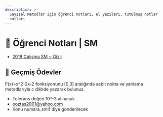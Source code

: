 ```yaml
---
description: >-
  Sayısal Metodlar için öğrenci notları, el yazıları, tutulmuş notlar
  notları
---
```


# 📕 Öğrenci Notları \| SM

<!--YPackage.YGitbookIntegration-tarafından-otomatik-oluşturulmuştur-->

- [2018 Çalışma SM ~ Gizli](2018%20%C3%87al%C4%B1%C5%9Fma%20SM%20~%20Gizli.pdf)

<!--YPackage.YGitbookIntegration-tarafından-otomatik-oluşturulmuştur-->

## 📅 Geçmiş Ödevler

F(x)=x^2-2x-2 fonksiyonunu [0,3] aralığında sabit nokta ve yarılama metodlarıyla c dilinde yazarak bulunuz.

- Tolerans değeri 10^-3 alınacak
- ooztas2001@yahoo.com
- Konu numara_sml1 diye gönderilecek
